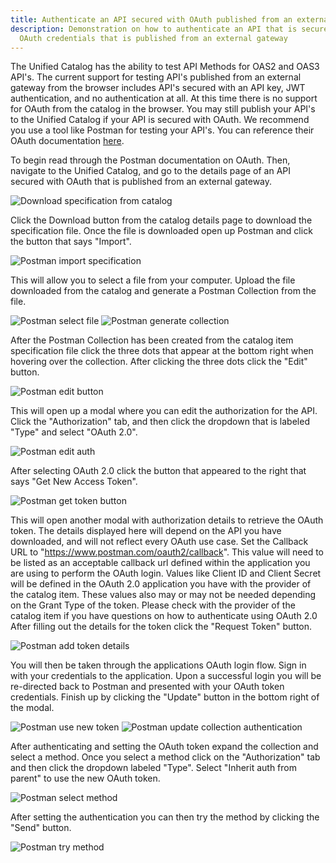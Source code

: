 ```yaml
---
title: Authenticate an API secured with OAuth published from an external gateway
description: Demonstration on how to authenticate an API that is secured with
  OAuth credentials that is published from an external gateway
---
```

The Unified Catalog has the ability to test API Methods for OAS2 and OAS3 API's. The current support for testing API's published from an external gateway from the browser includes API's secured with an API key, JWT authentication, and no authentication at all. At this time there is no support for OAuth from the catalog in the browser. You may still publish your API's to the Unified Catalog if your API is secured with OAuth. We recommend you use a tool like Postman for testing your API's. You can reference their OAuth documentation [here](https://learning.postman.com/docs/postman/sending-api-requests/authorization/#oauth-20).

To begin read through the Postman documentation on OAuth. Then, navigate to the Unified Catalog, and go to the details page of an API secured with OAuth that is published from an external gateway.

![Download specification from catalog](/Images/central/catalog/AuthenticateOAuthExternalGateway/catalog-details-download.png)

Click the Download button from the catalog details page to download the specification file. Once the file is downloaded open up Postman and click the button that says "Import".

![Postman import specification](/Images/central/catalog/AuthenticateOAuthExternalGateway/postman-import.png)

This will allow you to select a file from your computer. Upload the file downloaded from the catalog and generate a Postman Collection from the file.

![Postman select file](/Images/central/catalog/AuthenticateOAuthExternalGateway/postman-select-file.png)
![Postman generate collection](/Images/central/catalog/AuthenticateOAuthExternalGateway/postman-generate-collection.png)

After the Postman Collection has been created from the catalog item specification file click the three dots that appear at the bottom right when hovering over the collection. After clicking the  three dots click the "Edit" button.

![Postman edit button](/Images/central/catalog/AuthenticateOAuthExternalGateway/postman-edit-dots.png)

This will open up a modal where you can edit the authorization for the API. Click the "Authorization" tab, and then click the dropdown that is labeled "Type" and select "OAuth 2.0".

![Postman edit auth](/Images/central/catalog/AuthenticateOAuthExternalGateway/postman-edit-auth.png)

After selecting OAuth 2.0 click the button that appeared to the right that says "Get New Access Token".

![Postman get token button](/Images/central/catalog/AuthenticateOAuthExternalGateway/postman-get-token-button.png)

This will open another modal with authorization details to retrieve the OAuth token. The details displayed here will depend on the API you have downloaded, and will not reflect every OAuth use case. Set the Callback URL to "https://www.postman.com/oauth2/callback". This value will need to be listed as an acceptable callback url defined within the application you are using to perform the OAuth login. Values like Client ID and Client Secret will be defined in the OAuth 2.0 application you have with the provider of the catalog item. These values also may or may not be needed depending on the Grant Type of the token.  Please check with the provider of the catalog item if you have questions on how to authenticate using OAuth 2.0
After filling out the details for the token click the "Request Token" button.

![Postman add token details](/Images/central/catalog/AuthenticateOAuthExternalGateway/postman-token-details.png)

You will then be taken through the applications OAuth login flow. Sign in with your credentials to the application. Upon a successful login you will be re-directed back to Postman and presented with your OAuth token credentials. Finish up by clicking the "Update" button in the bottom right of the modal.

![Postman use new token](/Images/central/catalog/AuthenticateOAuthExternalGateway/postman-use-token.png)
![Postman update collection authentication](/Images/central/catalog/AuthenticateOAuthExternalGateway/postman-update-collection-auth.png)


After authenticating and setting the OAuth token expand the collection and select a method. Once you select a method click on the "Authorization" tab and then click the dropdown labeled "Type". Select "Inherit auth from parent" to use the new OAuth token.

![Postman select method](/Images/central/catalog/AuthenticateOAuthExternalGateway/postman-select-method.png)

After setting the authentication you can then try the method by clicking the "Send" button.

![Postman try method](/Images/central/catalog/AuthenticateOAuthExternalGateway/postman-try-method.png)
